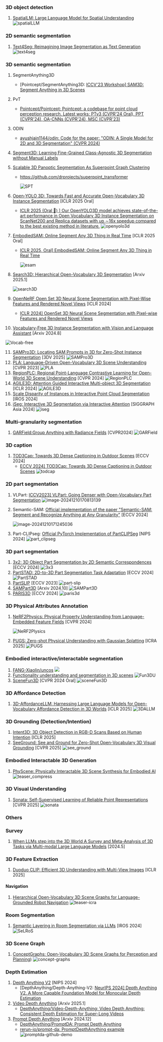 ### 3D object detection

1. [SpatialLM: Large Language Model for Spatial Understanding](https://manycore-research.github.io/SpatialLM/)
   ![spatialLLM](assets/spatialLLM.jpg)



### 2D semantic segmentation

1. [Text4Seg: Reimagining Image Segmentation as Text Generation](https://mc-lan.github.io/Text4Seg/)
   ![text4seg](assets/text4seg.png)



### 3D semantic segmentation

1. SegmentAnything3D
   - [Pointcept/SegmentAnything3D: [ICCV'23 Workshop\] SAM3D: Segment Anything in 3D Scenes](https://github.com/Pointcept/SegmentAnything3D)
   
2. PvT
   - [Pointcept/Pointcept: Pointcept: a codebase for point cloud perception research. Latest works: PTv3 (CVPR'24 Oral), PPT (CVPR'24), OA-CNNs (CVPR'24), MSC (CVPR'23)](https://github.com/Pointcept/Pointcept)
   
3. ODIN
   - [ayushjain1144/odin: Code for the paper: "ODIN: A Single Model for 2D and 3D Segmentation" (CVPR 2024)](https://github.com/ayushjain1144/odin)
   
4. [Segment3D: Learning Fine-Grained Class-Agnostic 3D Segmentation without Manual Labels](https://segment3d.github.io/)

6. [Scalable 3D Panoptic Segmentation As Superpoint Graph Clustering](https://drprojects.github.io/supercluster)

   - https://github.com/drprojects/superpoint_transformer

     ![SPT](assets/SPT.png)
   
6. [Open-YOLO 3D: Towards Fast and Accurate Open-Vocabulary 3D Instance Segmentation](https://arxiv.org/abs/2406.02548) [ICLR 2025 Oral]

   - [ICLR 2025 (Oral 📢) \] Our OpenYOLO3D model achieves state-of-the-art performance in Open Vocabulary 3D Instance Segmentation on ScanNet200 and Replica datasets with up ∼16x speedup compared to the best existing method in literature.](https://github.com/aminebdj/OpenYOLO3D?tab=readme-ov-file)
     ![openyolo3d](assets/openyolo3d.png)

7. [EmbodiedSAM: Online Segment Any 3D Thing in Real Time](https://xuxw98.github.io/ESAM/) [ICLR 2025 Oral]

   - [ICLR 2025, Oral\] EmbodiedSAM: Online Segment Any 3D Thing in Real Time](https://github.com/xuxw98/ESAM)

     ![esam](assets/esam.png)

8. [Search3D: Hierarchical Open-Vocabulary 3D Segmentation](https://arxiv.org/pdf/2409.18431) [Arxiv 2025.1]

   ![search3D](assets/search3D.png)

9. [OpenNeRF Open Set 3D Neural Scene Segmentation with Pixel-Wise Features and Rendered Novel Views](https://arxiv.org/pdf/2404.03650) [ICLR 2024]

   -  [ICLR 2024\] OpenSet 3D Neural Scene Segmentation with Pixel-wise Features and Rendered Novel Views](https://github.com/opennerf/opennerf)

10. [Vocabulary-Free 3D Instance Segmentation with Vision and Language Assistant](https://arxiv.org/pdf/2408.10652) [Arxiv 2024.8]

   ![Vocab-free](assets/Vocab-free.png)

11. [SAMPro3D: Locating SAM Prompts in 3D for Zero-Shot Instance Segmentation](https://github.com/GAP-LAB-CUHK-SZ/SAMPro3D) [3DV 2025]
    ![SAMPro3D](assets/SAMPro3D.jpg)
12. [PLA: Language-Driven Open-Vocabulary 3D Scene Understanding](https://dingry.github.io/projects/PLA) [CVPR 2023]
    ![PLA](assets/PLA.png)
13. [RegionPLC: Regional Point-Language Contrastive Learning for Open-World 3D Scene Understanding](https://jihanyang.github.io/projects/RegionPLC) [CVPR 2024]
    ![RegionPLC](assets/RegionPLC.png)
14. [AGILE3D: Attention Guided Interactive Multi-object 3D Segmentation](https://ywyue.github.io/AGILE3D/) [ICLR 2024]
    ![AGILE3D](assets/AGILE3D.gif)
15. [Scale Disparity of Instances in Interactive Point Cloud Segmentation](https://arxiv.org/pdf/2407.14009) [IROS 2024]
16. [iSeg: Interactive 3D Segmentation via Interactive Attention](https://threedle.github.io/iSeg/) [SIGGRAPH Asia 2024]
    ![iseg](assets/iseg.png)


### Multi-granularity segmentation
1. [GARField:Group Anything with Radiance Fields](https://www.garfield.studio/) [CVPR2024]
    ![GARField](assets/GARField.png)



### 3D caption

1. [TOD3Cap: Towards 3D Dense Captioning in Outdoor Scenes](https://arxiv.org/pdf/2403.19589) [ECCV 2024]
   - [ECCV 2024\] TOD3Cap: Towards 3D Dense Captioning in Outdoor Scenes](https://github.com/jxbbb/TOD3Cap)
     ![todcap](assets/todcap.jpg)



### 2D part segmentation

1. VLPart: [ICCV2023\] VLPart: Going Denser with Open-Vocabulary Part Segmentation](https://github.com/facebookresearch/VLPart)
   ![image-20241210170813139](assets/VLPart.png)

2. Semantic-SAM: [Official implementation of the paper "Semantic-SAM: Segment and Recognize Anything at Any Granularity"](https://github.com/UX-Decoder/Semantic-SAM) [ECCV 2024\] 

   ![image-20241210171245036](assets/Semantic-SAM.png)

3. Part-CLIPseg: [Official PyTorch Implementation of PartCLIPSeg](https://github.com/kaist-cvml/part-clipseg) [NIPS 2024]
   ![part_clipseg](assets/part_clipseg.png)



### 3D part segmentation

1. [3x2: 3D Object Part Segmentation by 2D Semantic Correspondences](https://rehg.org/publication/pub40/) [ECCV 2024]
   ![3x3](assets/3x3.png)
2. [PartSTAD: 2D-to-3D Part Segmentation Task Adaptation](https://partstad.github.io/) [ECCV 2024]
   ![PartSTAD](assets/PartSTAD.png)
3. [PartSLIP](https://colin97.github.io/PartSLIP_page/) [ECCV 2023]
   ![part-slip](assets/part-slip.png)
4. [SAMPart3D](https://yhyang-myron.github.io/SAMPart3D-website/) [Arxiv 2024.10]
   ![SAMPart3D](assets/SAMPart3D.png)
5. [PARIS3D](https://arxiv.org/pdf/2404.03836) [ECCV 2024]
   ![paris3d](assets/PARIS3D.png)


### 3D Physical Attributes Annotation

1. [NeRF2Physics: Physical Property Understanding from Language-Embedded Feature Fields](https://ajzhai.github.io/NeRF2Physics/) [CVPR 2024]

   ![NeRF2Plysics](assets/NeRF2Plysics.png)

2. [PUGS: Zero-shot Physical Understanding with Gaussian Splatting](https://evernorif.github.io/PUGS/) [ICRA 2025]
   ![PUGS](assets/PUGS.png)



### Embodied interactive/interactable segmentation

1. [FANG-Xiaolin/uncos](https://github.com/FANG-Xiaolin/uncos)
   ![](assets/uncos.png)
2. [Functionality understanding and segmentation in 3D scenes](https://jcorsetti.github.io/fun3du/)
   ![Fun3DU](assets/Fun3DU.png)
3. [SceneFun3D](https://scenefun3d.github.io/) [CVPR 2024 Oral]
   ![sceneFun3D](assets/sceneFun3D.jpg)



### 3D Affordance Detection

1. [3D-AffordanceLLM: Harnessing Large Language Models for Open-Vocabulary Affordance Detection in 3D Worlds](https://arxiv.org/pdf/2502.20041) [ICLR 2025]
   ![3DALLM](assets/3DALLM.png)



### 3D Grounding (Detection/Intention)

1. [Intent3D: 3D Object Detection in RGB-D Scans Based on Human Intention](https://github.com/WeitaiKang/Intent3D) [ICLR 2025]
1. [SeeGround: See and Ground for Zero-Shot Open-Vocabulary 3D Visual Grounding](https://seeground.github.io/) [CVPR 2025]
   ![see_ground](assets/see_ground.png)



### Embodied Interactable 3D Generation

1. [PhyScene: Physically Interactable 3D Scene Synthesis for Embodied AI](https://physcene.github.io/)
   ![teaser_compress](assets/teaser_compress.png)



### 3D Visual Understanding

1. [Sonata: Self-Supervised Learning of Reliable Point Representations](https://xywu.me/sonata/) [CVPR 2025]
   ![sonata](assets/sonata.png)





### Others

### Survey

1. [When LLMs step into the 3D World A Survey and Meta-Analysis of 3D Tasks via Multi-modal Large Language Models](https://arxiv.org/pdf/2405.10255) [2024.5]



### 3D Feature Extraction

1. [Duoduo CLIP: Efficient 3D Understanding with Multi-View Images](https://github.com/3dlg-hcvc/DuoduoCLIP) [ICLR 2025]



#### Navigation

1. [Hierarchical Open-Vocabulary 3D Scene Graphs for Language-Grounded Robot Navigation](https://hovsg.github.io/)
   ![teaser-icra](assets/teaser-icra.png)





### Room Segmentation

1. [Semantic Layering in Room Segmentation via LLMs]([SeLRos](https://sites.google.com/view/selros)) [IROS 2024]
   ![SeLRoS](assets/SeLRoS.png)



### 3D Scene Graph

1. [ConceptGraphs: Open-Vocabulary 3D Scene Graphs for Perception and Planning](https://concept-graphs.github.io/))
   ![concept-graphs](assets/concept-graphs.png)



### Depth Estimation

1. [Depth Anything V2](https://depth-anything-v2.github.io/) [NIPS 2024]
   - [DepthAnything/Depth-Anything-V2: [NeurIPS 2024\] Depth Anything V2. A More Capable Foundation Model for Monocular Depth Estimation](https://github.com/DepthAnything/Depth-Anything-V2)
2. [Video Depth Anything](https://videodepthanything.github.io/) [Arxiv 2025.1]
   - [DepthAnything/Video-Depth-Anything: Video Depth Anything: Consistent Depth Estimation for Super-Long Videos](https://github.com/DepthAnything/Video-Depth-Anything)
3. [Prompt Depth Anything](https://promptda.github.io/) [Arxiv 2024.12]
   - [DepthAnything/PromptDA: Prompt Depth Anything](https://github.com/DepthAnything/PromptDA)
   - [rerun-io/prompt-da: PromptDepthAnything example](https://github.com/rerun-io/prompt-da)
     ![promptda-github-demo](assets/promptda-github-demo.gif)
